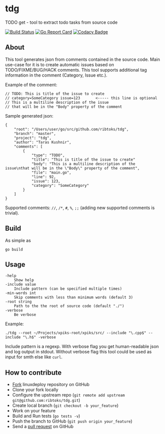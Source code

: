 # tdg
TODO get - tool to extract todo tasks from source code

[![Build Status](https://travis-ci.org/ribtoks/tdg.svg?branch=master)](https://travis-ci.org/ribtoks/tdg)
[![Go Report Card](https://goreportcard.com/badge/github.com/ribtoks/tdg)](https://goreportcard.com/report/github.com/ribtoks/tdg)
[![Codacy Badge](https://api.codacy.com/project/badge/Grade/712b5193d6564beb88ba1e66ac1e0792)](https://www.codacy.com/app/ribtoks/tdg)

## About

This tool generates json from comments contained in the source code. Main use-case for it is to create automatic issues based on TODO/FIXME/BUG/HACK comments. This tool supports additional tag information in the comment (Category, Issue etc.).

Example of the comment:

    // TODO: This is title of the issue to create
    // category=SomeCategory issue=123       <----- this line is optional
    // This is a multiline description of the issue
    // that will be in the "Body" property of the comment

Sample generated json:

    {
        "root": "/Users/user/go/src/github.com/ribtoks/tdg",
        "branch": "master",
        "project": "tdg",
        "author": "Taras Kushnir",
        "comments": [
            {
                "type": "TODO",
                "title": "This is title of the issue to create"
                "body": "This is a multiline description of the issue\nthat will be in the \"Body\" property of the comment",
                "file": "main.go",
                "line": 92,
                "issue": 123,
                "category": "SomeCategory"
            }
        ]
    }

Supported comments: `//`, `/*`, `#`, `%`, `;;` (adding new supported comments is trivial).

## Build

As simple as

    go build

## Usage

    -help
    	Show help
    -include value
    	Include pattern (can be specified multiple times)
    -min-words int
    	Skip comments with less than minimum words (default 3)
    -root string
    	Path to the the root of source code (default "./")
    -verbose
    	Be verbose

Example:

    ./tdg --root ~/Projects/xpiks-root/xpiks/src/ --include "\.cpp$" --include "\.h$" -verbose

Include pattern is a regexp. With verbose flag you get human-readable json and log output in stdout. Without verbose flag this tool could be used as input for smth else like `curl`.

## How to contribute

-   [Fork](http://help.github.com/forking/) linuxdeploy repository on GitHub
-   Clone your fork locally
-   Configure the upstream repo (`git remote add upstream git@github.com:ribtoks/tdg.git`)
-   Create local branch (`git checkout -b your_feature`)
-   Work on your feature
-   Build and Run tests (`go tests -v`)
-   Push the branch to GitHub (`git push origin your_feature`)
-   Send a [pull request](https://help.github.com/articles/using-pull-requests) on GitHub
